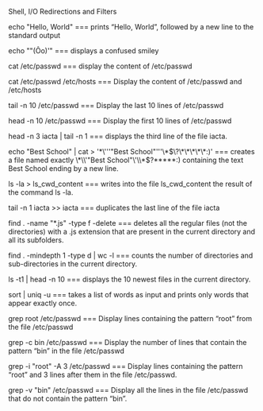 Shell, I/O Redirections and Filters

echo "Hello, World" ===  prints “Hello, World”, followed by a new line to the standard output

echo "\"(Ôo)'" === displays a confused smiley

cat /etc/passwd ===  display the content of /etc/passwd

cat /etc/passwd /etc/hosts === Display the content of /etc/passwd and /etc/hosts

tail -n 10 /etc/passwd === Display the last 10 lines of /etc/passwd

head -n 10 /etc/passwd === Display the first 10 lines of /etc/passwd

head -n 3 iacta | tail -n 1 === displays the third line of the file iacta.

echo "Best School" | cat > '\*\\'\''"Best School"\'\''\\*$\?\*\*\*\*\*:)' ===  creates a file named exactly \*\\'"Best School"\'\\*$\?\*\*\*\*\*:) containing the text Best School ending by a new line.

ls -la > ls_cwd_content === writes into the file ls_cwd_content the result of the command ls -la.

tail -n 1 iacta >> iacta ===  duplicates the last line of the file iacta

find . -name "*.js" -type f -delete === deletes all the regular files (not the directories) with a .js extension that are present in the current directory and all its subfolders.

find . -mindepth 1 -type d | wc -l === counts the number of directories and sub-directories in the current directory.

ls -t1 | head -n 10 === displays the 10 newest files in the current directory.

sort | uniq -u === takes a list of words as input and prints only words that appear exactly once.

grep root /etc/passwd === Display lines containing the pattern “root” from the file /etc/passwd

grep -c bin /etc/passwd === Display the number of lines that contain the pattern “bin” in the file /etc/passwd

grep -i "root" -A 3 /etc/passwd === Display lines containing the pattern “root” and 3 lines after them in the file /etc/passwd.

grep -v "bin" /etc/passwd === Display all the lines in the file /etc/passwd that do not contain the pattern “bin”.



